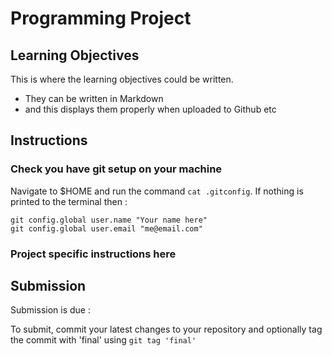 # Programming Project

## Learning Objectives

This is where the learning objectives could be written.

* They can be written in Markdown
* and this displays them properly when uploaded to Github etc

## Instructions

### Check you have git setup on your machine

Navigate to $HOME and run the command `cat .gitconfig`. If nothing is printed to the terminal then :

	git config.global user.name "Your name here"
	git config.global user.email "me@email.com"

### Project specific instructions here


## Submission

Submission is due :

To submit, commit your latest changes to your repository and optionally tag the commit with 'final' using `git tag 'final'`


